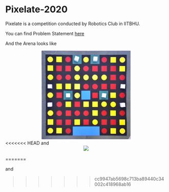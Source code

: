 # Pixelate-2020

Pixelate is a competition conducted by Robotics Club in IITBHU.

You can find Problem Statement [here](Problem_Statement.pdf)

And the Arena looks like

<div align="center">
    <img src="assets/mainArena.jpg" width="55%">
</div>
<<<<<<< HEAD
and 

<div align="center">
    <img src="assets/clip.gif">
</div>

=======

and
>>>>>>> cc9947ab5698c713ba89440c34002c418968ab16

